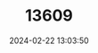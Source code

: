 ---
title: "13609"
category: "Mogurnda adspersa"
draft: false
date: 2024-02-22 13:03:50
languages:
  English: ["Southern Purple Spotted Gudgeon"]
---